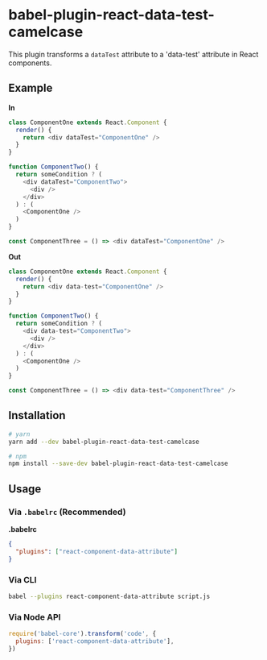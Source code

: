 # babel-plugin-react-data-test-camelcase

This plugin transforms a `dataTest` attribute to a 'data-test' attribute in React components.

## Example

**In**

```js
class ComponentOne extends React.Component {
  render() {
    return <div dataTest="ComponentOne" />
  }
}

function ComponentTwo() {
  return someCondition ? (
    <div dataTest="ComponentTwo">
      <div />
    </div>
  ) : (
    <ComponentOne />
  )
}

const ComponentThree = () => <div dataTest="ComponentOne" />
```

**Out**

```js
class ComponentOne extends React.Component {
  render() {
    return <div data-test="ComponentOne" />
  }
}

function ComponentTwo() {
  return someCondition ? (
    <div data-test="ComponentTwo">
      <div />
    </div>
  ) : (
    <ComponentOne />
  )
}

const ComponentThree = () => <div data-test="ComponentThree" />
```

## Installation

```sh
# yarn
yarn add --dev babel-plugin-react-data-test-camelcase

# npm
npm install --save-dev babel-plugin-react-data-test-camelcase
```

## Usage

### Via `.babelrc` (Recommended)

**.babelrc**

```json
{
  "plugins": ["react-component-data-attribute"]
}
```

### Via CLI

```sh
babel --plugins react-component-data-attribute script.js
```

### Via Node API

```js
require('babel-core').transform('code', {
  plugins: ['react-component-data-attribute'],
})
```
